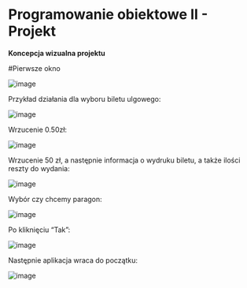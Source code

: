 # Programowanie obiektowe II - Projekt
**Koncepcja wizualna projektu**

#Pierwsze okno

![image](https://github.com/SURZEDOWSKI/obj_projekt/assets/104080608/4d4c9cce-554e-4d78-8a43-2702015fd23b)

Przykład działania dla wyboru biletu ulgowego:

![image](https://github.com/SURZEDOWSKI/obj_projekt/assets/104080608/7abe7d5b-2d6e-4320-accc-8c687a880796)

Wrzucenie 0.50zł: 

![image](https://github.com/SURZEDOWSKI/obj_projekt/assets/104080608/ca378c99-07db-4487-8166-a4aa019c6e9f)

Wrzucenie 50 zł, a następnie informacja o wydruku biletu, a także ilości reszty do wydania:

![image](https://github.com/SURZEDOWSKI/obj_projekt/assets/104080608/390dd87a-d156-47f0-bb63-e3324f9275a5)

Wybór czy chcemy paragon:

![image](https://github.com/SURZEDOWSKI/obj_projekt/assets/104080608/5a60bb95-c158-495a-a590-3af30f6f4c44)

Po kliknięciu “Tak”:

![image](https://github.com/SURZEDOWSKI/obj_projekt/assets/104080608/e82d07e1-0c5f-4038-9f5f-26faa34c4f8d)

Następnie aplikacja wraca do początku:

![image](https://github.com/SURZEDOWSKI/obj_projekt/assets/104080608/16187864-30fa-4e41-a215-e409b052f0e7)



